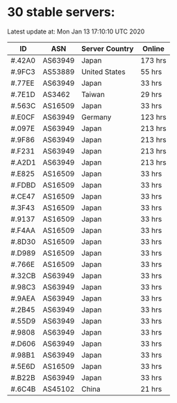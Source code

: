 # 30 stable servers:

Latest update at: Mon Jan 13 17:10:10 UTC 2020

| ID | ASN | Server Country | Online |
| -- | --- | -------------- | ------ |
| #.42A0 | AS63949 | Japan | 173 hrs |
| #.9FC3 | AS53889 | United States | 55 hrs |
| #.77EE | AS63949 | Japan | 33 hrs |
| #.7E1D | AS3462 | Taiwan | 29 hrs |
| #.563C | AS16509 | Japan | 33 hrs |
| #.E0CF | AS63949 | Germany | 123 hrs |
| #.097E | AS63949 | Japan | 213 hrs |
| #.9F86 | AS63949 | Japan | 213 hrs |
| #.F231 | AS63949 | Japan | 213 hrs |
| #.A2D1 | AS63949 | Japan | 213 hrs |
| #.E825 | AS16509 | Japan | 33 hrs |
| #.FDBD | AS16509 | Japan | 33 hrs |
| #.CE47 | AS16509 | Japan | 33 hrs |
| #.3F43 | AS16509 | Japan | 33 hrs |
| #.9137 | AS16509 | Japan | 33 hrs |
| #.F4AA | AS16509 | Japan | 33 hrs |
| #.8D30 | AS16509 | Japan | 33 hrs |
| #.D989 | AS16509 | Japan | 33 hrs |
| #.766E | AS16509 | Japan | 33 hrs |
| #.32CB | AS63949 | Japan | 33 hrs |
| #.98C3 | AS63949 | Japan | 33 hrs |
| #.9AEA | AS63949 | Japan | 33 hrs |
| #.2B45 | AS63949 | Japan | 33 hrs |
| #.55D9 | AS63949 | Japan | 33 hrs |
| #.9808 | AS63949 | Japan | 33 hrs |
| #.D606 | AS63949 | Japan | 33 hrs |
| #.98B1 | AS63949 | Japan | 33 hrs |
| #.5E6D | AS16509 | Japan | 33 hrs |
| #.B22B | AS63949 | Japan | 33 hrs |
| #.6C4B | AS45102 | China | 21 hrs |

